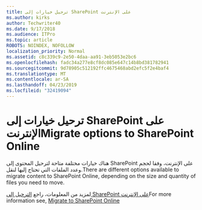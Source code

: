 ```yaml
---
title: ترحيل خيارات إلى SharePoint على الإنترنت
ms.author: kirks
author: Techwriter40
ms.date: 9/17/2018
ms.audience: ITPro
ms.topic: article
ROBOTS: NOINDEX, NOFOLLOW
localization_priority: Normal
ms.assetid: c8c339c9-2e50-4daa-aa91-3eb5053e2bc6
ms.openlocfilehash: fadc34a277e8cf8dc085e647c14b8bd381782941
ms.sourcegitcommit: 9d78905c512192ffc4675468abd2efc5f2e4baf4
ms.translationtype: MT
ms.contentlocale: ar-SA
ms.lasthandoff: 04/23/2019
ms.locfileid: "32419094"
---
```

# <a name="migrate-options-to-sharepoint-online"></a><span data-ttu-id="274c8-102">ترحيل خيارات إلى SharePoint على الإنترنت</span><span class="sxs-lookup"><span data-stu-id="274c8-102">Migrate options to SharePoint Online</span></span>

<span data-ttu-id="274c8-103">هناك خيارات مختلفة متاحة لترحيل المحتوى إلى SharePoint على الإنترنت، وفقا لحجم وعدد الملفات التي تحتاج إليها لنقل.</span><span class="sxs-lookup"><span data-stu-id="274c8-103">There are different options available to migrate content to SharePoint Online, depending on the size and quantity of files you need to move.</span></span>
  
<span data-ttu-id="274c8-104">لمزيد من المعلومات، راجع [الترحيل إلى SharePoint على الإنترنت](https://go.microsoft.com/fwlink/?linkid-2022029)</span><span class="sxs-lookup"><span data-stu-id="274c8-104">For more information see, [Migrate to SharePoint Online](https://go.microsoft.com/fwlink/?linkid-2022029)</span></span>
  

